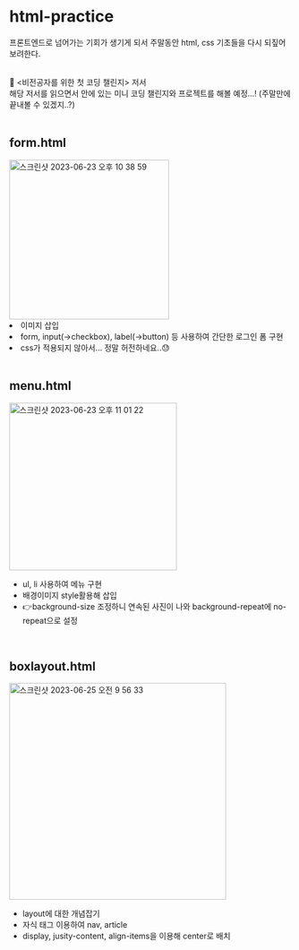 # html-practice
프론트엔드로 넘어가는 기회가 생기게 되서 주말동안 html, css 기초들을 다시 되짚어보려한다.
<p></p>
<br />
📌 <비전공자를 위한 첫 코딩 챌린지> 저서
<br />
해당 저서를 읽으면서 안에 있는 미니 코딩 챌린지와 프로젝트를 해볼 예정...! (주말만에 끝내볼 수 있겠지..?)

<br />
<br />

## form.html
<img width="285" alt="스크린샷 2023-06-23 오후 10 38 59" src="https://github.com/bmr03016/html-practice/assets/115970361/72c5f919-c101-4e49-9682-b1a143a034c5">
<br />
<li>이미지 삽입</li>
<li>form, input(->checkbox), label(->button) 등 사용하여 간단한 로그인 폼 구현</li>
<li>css가 적용되지 않아서... 정말 허전하네요..😓</li>
<br />

## menu.html
<img width="299" alt="스크린샷 2023-06-23 오후 11 01 22" src="https://github.com/bmr03016/html-practice/assets/115970361/4c02cd5d-5834-46c4-b86d-b320e6866f6a">
<ul>
  <li>ul, li 사용하여 메뉴 구현</li>
  <li>배경이미지 style활용해 삽입</li>
  <li>👉background-size 조정하니 연속된 사진이 나와 background-repeat에 no-repeat으로 설정</li>
</ul>
<br />


## boxlayout.html
<img width="387" alt="스크린샷 2023-06-25 오전 9 56 33" src="https://github.com/bmr03016/html-practice/assets/115970361/81349c93-6d85-40db-86f3-158e49d333c0">
<ul>
  <li>layout에 대한 개념잡기</li>
  <li>자식 태그 이용하여 nav, article </li>
  <li>display, jusity-content, align-items을 이용해 center로 배치</li>
</ul>
